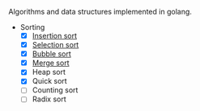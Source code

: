 Algorithms and data structures implemented in golang.

- Sorting
	- [x] [Insertion sort](https://billjh.github.io/blog/2017/insertion-sort/)
	- [x] [Selection sort](https://billjh.github.io/blog/2017/selection-sort/)
	- [x] [Bubble sort](https://billjh.github.io/blog/2017/bubble-sort/)
	- [x] [Merge sort](https://billjh.github.io/blog/2017/merge-sort/)
	- [x] Heap sort
	- [x] Quick sort
	- [ ] Counting sort
	- [ ] Radix sort

